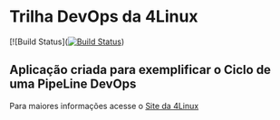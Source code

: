 # Trilha DevOps da 4Linux

<!-- Altere a Flag abaixo com sua URL do Travis -->
[![Build Status]([![Build Status](https://travis-ci.com/kahkoney/DevOpsLab-HelloWorld.svg?branch=master)](https://travis-ci.com/kahkoney/DevOpsLab-HelloWorld))

## Aplicação criada para exemplificar o Ciclo de uma PipeLine DevOps


Para maiores informações acesse o [Site da 4Linux](https://www.4linux.com.br/cursos/devops)
